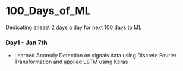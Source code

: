 # 100_Days_of_ML
Dedicating atleast 2 days a day for next 100 days to ML

### Day1 - Jan 7th
- Learned Anomaly Detection on signals data using Discrete Fourier Transformation and applied LSTM using Keras
